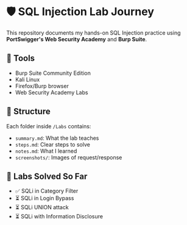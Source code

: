 # 🛡️ SQL Injection Lab Journey

This repository documents my hands-on SQL Injection practice using **PortSwigger's Web Security Academy** and **Burp Suite**.

## 🔧 Tools
- Burp Suite Community Edition
- Kali Linux
- Firefox/Burp browser
- Web Security Academy Labs

## 📘 Structure
Each folder inside `/Labs` contains:
- `summary.md`: What the lab teaches
- `steps.md`: Clear steps to solve
- `notes.md`: What I learned
- `screenshots/`: Images of request/response

## 🧪 Labs Solved So Far
- ✅ SQLi in Category Filter
- ⏳ SQLi in Login Bypass
- ⏳ SQLi UNION attack
- ⏳ SQLi with Information Disclosure
